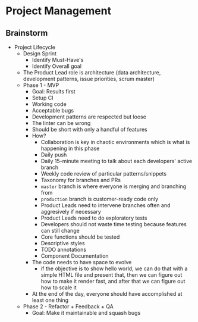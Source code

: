 # Project Management

## Brainstorm
- Project Lifecycle
	- Design Sprint
		- Identify Must-Have's
		- Identify Overall goal
	- The Product Lead role is architecture (data architecture, development patterns, issue priorities, scrum master)
	- Phase 1 - MVP
		- Goal: Results first
		- Setup CI
		- Working code
		- Acceptable bugs
		- Development patterns are respected but loose
		- The linter can be wrong
		- Should be short with only a handful of features
		- How?
			- Collaboration is key in chaotic environments which is what is happening in this phase
			- Daily push
			- Daily 15-minute meeting to talk about each developers' active branch
			- Weekly code review of particular patterns/snippets
			- Taxonomy for branches and PRs
			- `master` branch is where everyone is merging and branching from
			- `production` branch is customer-ready code only
			- Product Leads need to intervene branches often and aggresively if necessary
			- Product Leads need to do exploratory tests
			- Developers should not waste time testing because features can still change
			- Core functions should be tested
			- Descriptive styles
			- TODO annotations
			- Component Documentation
		- The code needs to have space to evolve
			- if the objective is to show hello world, we can do that with a simple HTML file and present that, then we can figure out how to make it render fast, and after that we can figure out how to scale it
		- At the end of the day, everyone should have accomplished at least one thing
	- Phase 2 - Refactor + Feedback + QA
		- Goal: Make it maintainable and squash bugs


